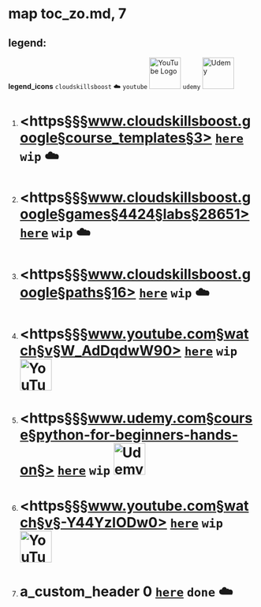 # map toc_zo.md, 7

## legend:

**legend_icons**
`cloudskillsboost` :cloud:
`youtube` <img src='https://upload.wikimedia.org/wikipedia/commons/b/b8/YouTube_Logo_2017.svg' alt='YouTube Logo' width='64'>
`udemy` <img src='https://upload.wikimedia.org/wikipedia/commons/thumb/e/e3/Udemy_logo.svg/1920px-Udemy_logo.svg.png' alt='Udemy' width='64'>

1. # <https§§§www.cloudskillsboost.google§course_templates§3> [`here`](./0to100/https§§§www.cloudskillsboost.google§course_templates§3/readme.md) `wip` :cloud:
1. # <https§§§www.cloudskillsboost.google§games§4424§labs§28651> [`here`](./0to100/https§§§www.cloudskillsboost.google§games§4424§labs§28651/readme.md) `wip` :cloud:
1. # <https§§§www.cloudskillsboost.google§paths§16> [`here`](./0to100/https§§§www.cloudskillsboost.google§paths§16/readme.md) `wip` :cloud:
1. # <https§§§www.youtube.com§watch§v§W_AdDqdwW90> [`here`](./0to100/https§§§www.youtube.com§watch§v§W_AdDqdwW90/readme.md) `wip` <img src='https://upload.wikimedia.org/wikipedia/commons/b/b8/YouTube_Logo_2017.svg' alt='YouTube Logo' width='64'>
1. # <https§§§www.udemy.com§course§python-for-beginners-hands-on§> [`here`](./0to100/https§§§www.udemy.com§course§python-for-beginners-hands-on§/readme.md) `wip` <img src='https://upload.wikimedia.org/wikipedia/commons/thumb/e/e3/Udemy_logo.svg/1920px-Udemy_logo.svg.png' alt='Udemy' width='64'>
1. # <https§§§www.youtube.com§watch§v§-Y44YzIODw0> [`here`](./0to100/https§§§www.youtube.com§watch§v§-Y44YzIODw0/readme.md) `wip` <img src='https://upload.wikimedia.org/wikipedia/commons/b/b8/YouTube_Logo_2017.svg' alt='YouTube Logo' width='64'>
1. # a_custom_header 0 [`here`](./0to100/https§§§www.cloudskillsboost.google§123/readme.md) `done` :cloud:
